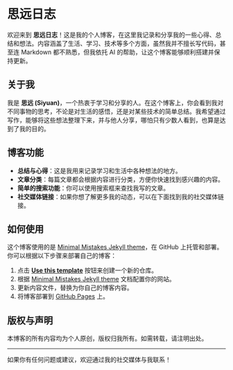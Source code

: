 # 思远日志

欢迎来到 **思远日志**！这是我的个人博客，在这里我记录和分享我的一些心得、总结和想法。内容涵盖了生活、学习、技术等多个方面，虽然我并不擅长写代码，甚至连 Markdown 都不熟悉，但我依托 AI 的帮助，让这个博客能够顺利搭建并保持更新。

## 关于我

我是 **思远 (Siyuan)**，一个热衷于学习和分享的人。在这个博客上，你会看到我对不同事物的思考，不论是对生活的感悟，还是对某些技术的简单总结。我希望通过写作，能够将这些想法整理下来，并与他人分享，哪怕只有少数人看到，也算是达到了我的目的。

## 博客功能

- **总结与心得**：这是我用来记录学习和生活中各种想法的地方。
- **文章分类**：每篇文章都会根据内容进行分类，方便你快速找到感兴趣的内容。
- **简单的搜索功能**：你可以使用搜索框来查找我写的文章。
- **社交媒体链接**：如果你想了解更多我的动态，可以在下面找到我的社交媒体链接。

## 如何使用

这个博客使用的是 [Minimal Mistakes Jekyll theme](https://github.com/mmistakes/minimal-mistakes)，在 GitHub 上托管和部署。你可以根据以下步骤来部署自己的博客：

1. 点击 [**Use this template**](https://github.com/mmistakes/mm-github-pages-starter/generate) 按钮来创建一个新的仓库。
2. 根据 [Minimal Mistakes Jekyll theme](https://github.com/mmistakes/minimal-mistakes) 文档配置你的网站。
3. 更新内容文件，替换为你自己的博客内容。
4. 将博客部署到 [GitHub Pages](https://pages.github.com/) 上。

## 版权与声明

本博客的所有内容均为个人原创，版权归我所有。如需转载，请注明出处。

---

如果你有任何问题或建议，欢迎通过我的社交媒体与我联系！